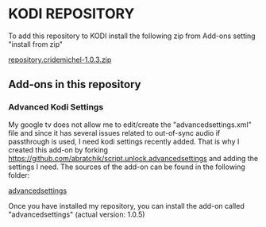

# KODI REPOSITORY 

To add this repository to KODI install the following zip from Add-ons setting "install from zip"

[repository.cridemichel-1.0.3.zip](https://github.com/cridemichel/repository.cridemichel/files/14320068/repository.cridemichel-1.0.3.zip)

## Add-ons in this repository

### Advanced Kodi Settings

My google tv does not allow me to edit/create the "advancedsettings.xml" file and since it has several issues
related to out-of-sync audio if passthrough is used, I need kodi settings recently added. That is why 
I created this add-on by forking https://github.com/abratchik/script.unlock.advancedsettings and adding the settings I need.
The sources of the add-on can be found in the following folder:

[advancedsettings](https://github.com/cridemichel/repository.cridemichel/tree/master/leia/advancedsettings)

Once you have installed my repository, you can install the add-on called "advancedsettings" (actual version: 1.0.5)
